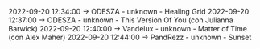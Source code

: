 2022-09-20 12:34:00 -> ODESZA - unknown - Healing Grid
2022-09-20 12:37:00 -> ODESZA - unknown - This Version Of You (con Julianna Barwick)
2022-09-20 12:40:00 -> Vandelux - unknown - Matter of Time (con Alex Maher)
2022-09-20 12:44:00 -> PandRezz - unknown - Sunset

